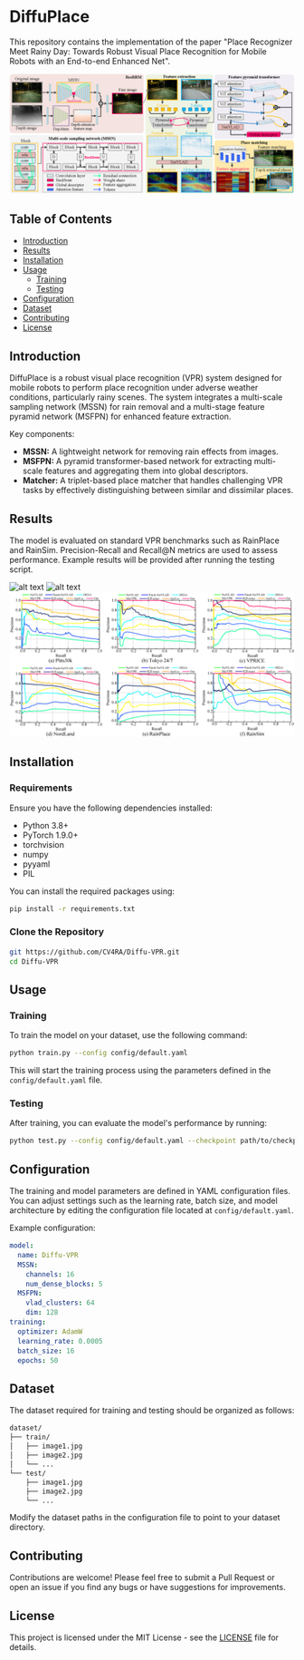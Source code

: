 
# DiffuPlace

This repository contains the implementation of the paper "Place Recognizer Meet Rainy Day: Towards Robust Visual Place Recognition for Mobile Robots with an End-to-end Enhanced Net". 

![alt text](framework.png)

## Table of Contents

- [Introduction](#introduction)
- [Results](#results)
- [Installation](#installation)
- [Usage](#usage)
  - [Training](#training)
  - [Testing](#testing)
- [Configuration](#configuration)
- [Dataset](#dataset)
- [Contributing](#contributing)
- [License](#license)

## Introduction

DiffuPlace is a robust visual place recognition (VPR) system designed for mobile robots to perform place recognition under adverse weather conditions, particularly rainy scenes. The system integrates a multi-scale sampling network (MSSN) for rain removal and a multi-stage feature pyramid network (MSFPN) for enhanced feature extraction.

Key components:
- **MSSN:** A lightweight network for removing rain effects from images.
- **MSFPN:** A pyramid transformer-based network for extracting multi-scale features and aggregating them into global descriptors.
- **Matcher:** A triplet-based place matcher that handles challenging VPR tasks by effectively distinguishing between similar and dissimilar places.

## Results

The model is evaluated on standard VPR benchmarks such as RainPlace and RainSim. Precision-Recall and Recall@N metrics are used to assess performance. Example results will be provided after running the testing script.

![alt text](result-1.png)
![alt text](result-2.png)
![alt text](result-3.png)
## Installation

### Requirements

Ensure you have the following dependencies installed:

- Python 3.8+
- PyTorch 1.9.0+
- torchvision
- numpy
- pyyaml
- PIL

You can install the required packages using:

```bash
pip install -r requirements.txt
```

### Clone the Repository

```bash
git https://github.com/CV4RA/Diffu-VPR.git
cd Diffu-VPR
```

## Usage

### Training

To train the model on your dataset, use the following command:

```bash
python train.py --config config/default.yaml
```

This will start the training process using the parameters defined in the `config/default.yaml` file.

### Testing

After training, you can evaluate the model's performance by running:

```bash
python test.py --config config/default.yaml --checkpoint path/to/checkpoint.pth
```

## Configuration

The training and model parameters are defined in YAML configuration files. You can adjust settings such as the learning rate, batch size, and model architecture by editing the configuration file located at `config/default.yaml`.

Example configuration:

```yaml
model:
  name: Diffu-VPR
  MSSN:
    channels: 16
    num_dense_blocks: 5
  MSFPN:
    vlad_clusters: 64
    dim: 128
training:
  optimizer: AdamW
  learning_rate: 0.0005
  batch_size: 16
  epochs: 50
```

## Dataset

The dataset required for training and testing should be organized as follows:

```
dataset/
├── train/
│   ├── image1.jpg
│   ├── image2.jpg
│   └── ...
└── test/
    ├── image1.jpg
    ├── image2.jpg
    └── ...
```

Modify the dataset paths in the configuration file to point to your dataset directory.

## Contributing

Contributions are welcome! Please feel free to submit a Pull Request or open an issue if you find any bugs or have suggestions for improvements.

## License

This project is licensed under the MIT License - see the [LICENSE](LICENSE) file for details.
